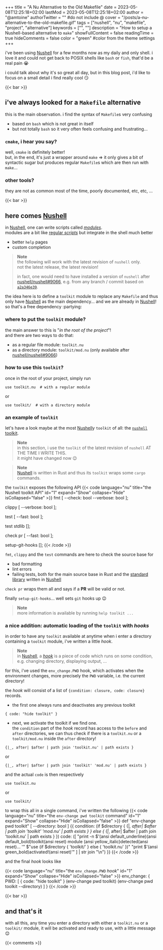 +++
title = "A Nu Alternative to the Old Makefile"
date = 2023-05-08T12:25:18+02:00
lastMod = 2023-05-08T12:25:18+02:00
author = "@amtoine"
authorTwitter = "" #do not include @
cover = "/posts/a-nu-alternative-to-the-old-makefile.gif"
tags = ["nushell", "nu", "makefile", "project", "alternative"]
keywords = ["", ""]
description = "How to setup a Nushell-based alternative to `make`"
showFullContent = false
readingTime = true
hideComments = false
color = "green" #color from the theme settings
+++

i've been using [Nushell] for a few months now as my daily and only shell.
i love it and could not get back to POSIX shells like `bash` or `fish`, that'd
be a real pain :sob:

i could talk about why it's so great all day, but in this blog post, i'd like
to focus on a small detail i find really cool :smirk:

{{< bar >}}

## i've always looked for a `Makefile` alternative
this is the main observation. i find the syntax of `Makefile`s very confusing
- based on `bash` which is not great in itself
- but not totally `bash` so it very often feels confusing and frustrating...

### `cmake`, i hear you say?
well, `cmake` is definitely better!  
but, in the end, it's just a wrapper around `make` => it only gives a bit of
syntactic sugar but produces regular `Makefile`s which are then run with `make`...

### other tools?
they are not as common most of the time, poorly documented, etc, etc, ...

{{< bar >}}

## here comes [Nushell]
in [Nushell], one can write scripts called [*modules*][Nushell modules].  
modules are a bit like [regular *scripts*][Nushell scripts] but integrate
in the shell much better
- better `help` pages
- custom completion

> **Note**  
> the following will work with the latest revision of `nushell` only.  
> not the latest release, the latest revision!
>
> in fact, one would need to have installed a version of `nushell` after
> [nushell/nushell#9066], e.g. from any branch / commit based on [`a2a346e39`].

the idea here is to define a `toolkit` module to replace any `Makefile` and thus
only have [Nushell] as the main dependency... and we are already in [Nushell]! so
that's a free dependency :partying:

### where to put the `toolkit` module?
the main answer to this is "*in the root of the project*"!  
and there are two ways to do that:
- as a regular file module: `toolkit.nu`
- as a directory module: `toolkit/mod.nu` (only available after [nushell/nushell#9066])

### how to use this `toolkit`?
once in the root of your project, simply run
```nu
use toolkit.nu  # with a regular module
```
or
```nu
use toolkit/  # with a directory module
```

### an example of `toolkit`
let's have a look maybe at the most [Nushell]y `toolkit` of all: the [`nushell` toolkit].

> **Note**  
> in this section, i use the `toolkit` of the latest revision of `nushell` AT THE TIME I WRITE THIS.  
> it might have changed now :wink:

> **Note**  
> [Nushell] is written in Rust and thus its `toolkit` wraps some `cargo` commands.

the `toolkit` exposes the following API
{{< code language="nu" title="the Nushell toolkit API" id="1" expand="Show" collapse="Hide" isCollapsed="false" >}}
fmt [
    --check: bool
    --verbose: bool
];

clippy [
    --verbose: bool
];

test [
    --fast: bool
];

test stdlib [];

check pr [
    --fast: bool
];

setup-git-hooks [];
{{< /code >}}

`fmt`, `clippy` and the `test` commands are here to check the source base for
- bad formatting
- lint errors
- failing tests, both for the main source base in Rust and the [standard library] written in [Nushell]

`check pr` wraps them all and says if a **PR** will be valid or not.

finally `setup-git-hooks`... well sets `git` hooks up :wink:

> **Note**  
> more information is available by running `help toolkit ...`

### a nice addition: automatic loading of the `toolkit` with *hooks*
in order to have any `toolkit` available at anytime when i enter a directory containing a `toolkit` module,
i've written a little *hook*.

> **Note**  
> in [Nushell], a [*hook*][Nushell hooks] is a piece of code which runs on some condition, e.g. changing directory,
> displaying output, ...

for this, i've used the `env_change.PWD` hook, which activates when the environment changes, more precisely
the `PWD` variable, i.e. the current directory!

the *hook* will consist of a list of `{condition: closure, code: closure}` records.
- the first one always runs and deactivates any previous toolkit
```nu
{ code: "hide toolkit" }
```
- next, we activate the toolkit if we find one.  
the `condition` part of the *hook* record has access to the `before` and `after` directories,
we can thus check if there is a `toolkit.nu` or a `toolkit/mod.nu` inside the `after` directory!
```nu
{|_, after| $after | path join 'toolkit.nu' | path exists }
```
or
```nu
{|_, after| $after | path join 'toolkit' 'mod.nu' | path exists }
```
and the actual `code` is then respectively
```nu
use toolkit.nu
```
or
```nu
use toolkit/
```

to wrap this all in a single command, i've written the following
{{< code language="nu" title="the `env-change pwd toolkit` command" id="1" expand="Show" collapse="Hide" isCollapsed="false" >}}
def "env-change pwd toolkit" [
  --directory: bool
] {{
    condition: (if $directory {
        {|_, after| $after | path join 'toolkit' 'mod.nu' | path exists }
    } else {
        {|_, after| $after | path join 'toolkit.nu' | path exists }
    })
    code: ([
        "print -n $'(ansi default_underline)(ansi default_bold)toolkit(ansi reset) module (ansi yellow_italic)detected(ansi reset)... '"
        $"use (if $directory { 'toolkit/' } else { 'toolkit.nu' })"
        "print $'(ansi green_bold)activated!(ansi reset)'"
    ] | str join "\n")
}}
{{< /code >}}

and the final *hook* looks like

{{< code language="nu" title="the `env_change.PWD` *hook*" id="1" expand="Show" collapse="Hide" isCollapsed="false" >}}
env_change: {
    PWD: [
        { code: "hide toolkit" }
        (env-change pwd toolkit)
        (env-change pwd toolkit --directory)
    ]
}
{{< /code >}}

{{< bar >}}

## and that's it
with all this, any time you enter a directory with either a `toolkit.nu` or a `toolkit/` module,
it will be activated and ready to use, with a little message :relieved:

{{< comments >}}

[Nushell]: https://www.nushell.sh/
[Nushell modules]: https://www.nushell.sh/book/modules.html
[Nushell scripts]: https://www.nushell.sh/book/scripts.html
[Nushell hooks]: https://www.nushell.sh/book/hooks.html
[nushell/nushell#9066]: https://github.com/nushell/nushell/pull/9066
[`a2a346e39`]: https://github.com/nushell/nushell/commit/a2a346e39c53e386b97d8d7f9a05ed58298e8789
[`nushell` toolkit]: https://github.com/nushell/nushell/blob/a2dd948e71c3cbdecfa1a2dbf35282707e151b02/toolkit.nu
[standard library]: https://www.nushell.sh/book/standard_library.html
